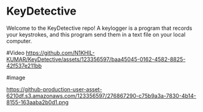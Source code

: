 # KeyDetective

Welcome to the KeyDetective repo! A keylogger is a program that records your keystrokes, and this program send them in a text file on your local computer.

#Video https://github.com/N1KHIL-KUMAR/KeyDetective/assets/123356597/baa45045-0162-4582-8825-42f537e211bb


#image

https://github-production-user-asset-6210df.s3.amazonaws.com/123356597/276867290-c75b9a3a-7830-4b14-8155-163aaba2b0d1.png
